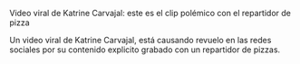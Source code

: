 Video viral de Katrine Carvajal: este es el clip polémico con el repartidor de pizza

Un video viral de Katrine Carvajal, está causando revuelo en las redes sociales por su contenido explicito grabado con un repartidor de pizzas.
